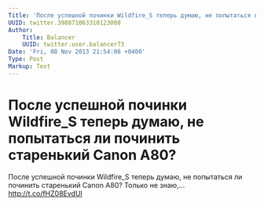 ```yaml
---
Title: 'После успешной починки Wildfire_S теперь думаю, не попытаться ли починить старенький Canon A80?'
UUID: twitter.398871063310123008
Author:
    Title: Balancer
    UUID: twitter.user.balancer73
Date: 'Fri, 08 Nov 2013 21:54:06 +0400'
Type: Post
Markup: Text
---
```


# После успешной починки Wildfire_S теперь думаю, не попытаться ли починить старенький Canon A80?

После успешной починки Wildfire_S теперь думаю, не
попытаться ли починить старенький Canon A80? Только не
знаю,... http://t.co/fHZ08EvdUl